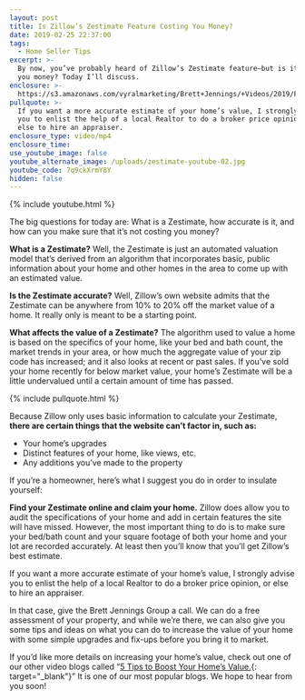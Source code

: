 ```yaml
---
layout: post
title: Is Zillow’s Zestimate Feature Costing You Money?
date: 2019-02-25 22:37:00
tags:
  - Home Seller Tips
excerpt: >-
  By now, you’ve probably heard of Zillow’s Zestimate feature—but is it costing
  you money? Today I’ll discuss.
enclosure: >-
  https://s3.amazonaws.com/vyralmarketing/Brett+Jennings/+Videos/2019/February/Real+Estate+Experts-+Is+Zillows+Zestimate+Feature+Costing+You+Money_.mp4
pullquote: >-
  If you want a more accurate estimate of your home’s value, I strongly advise
  you to enlist the help of a local Realtor to do a broker price opinion, or
  else to hire an appraiser.
enclosure_type: video/mp4
enclosure_time:
use_youtube_image: false
youtube_alternate_image: /uploads/zestimate-youtube-02.jpg
youtube_code: 7q9ckXrmY8Y
hidden: false
---
```


{% include youtube.html %}

The big questions for today are: What is a Zestimate, how accurate is it, and how can you make sure that it’s not costing you money?

**What is a Zestimate?** Well, the Zestimate is just an automated valuation model that’s derived from an algorithm that incorporates basic, public information about your home and other homes in the area to come up with an estimated value.

**Is the Zestimate accurate?** Well, Zillow’s own website admits that the Zestimate can be anywhere from 10% to 20% off the market value of a home. It really only is meant to be a starting point. 

**What affects the value of a Zestimate?** The algorithm used to value a home is based on the specifics of your home, like your bed and bath count, the market trends in your area, or how much the aggregate value of your zip code has increased; and it also looks at recent or past sales. If you’ve sold your home recently for below market value, your home’s Zestimate will be a little undervalued until a certain amount of time has passed.

{% include pullquote.html %}

Because Zillow only uses basic information to calculate your Zestimate, **there are certain things that the website can’t factor in, such as:**

* Your home’s upgrades
* Distinct features of your home, like views, etc.
* Any additions you’ve made to the property

If you’re a homeowner, here’s what I suggest you do in order to insulate yourself:

**Find your Zestimate online and claim your home.** Zillow does allow you to audit the specifications of your home and add in certain features the site will have missed. However, the most important thing to do is to make sure your bed/bath count and your square footage of both your home and your lot are recorded accurately. At least then you’ll know that you’ll get Zillow’s best estimate.

If you want a more accurate estimate of your home’s value, I strongly advise you to enlist the help of a local Realtor to do a broker price opinion, or else to hire an appraiser.

In that case, give the Brett Jennings Group a call. We can do a free assessment of your property, and while we’re there, we can also give you some tips and ideas on what you can do to increase the value of your home with some simple upgrades and fix-ups before you bring it to market.

If you’d like more details on increasing your home’s value, check out one of our other video blogs called “[5 Tips to Boost Your Home’s Value.](https://siliconvalleyrealestatejournal.com/silicon-valley-real-estate-home.html){: target="_blank"}” It is one of our most popular blogs. We hope to hear from you soon!